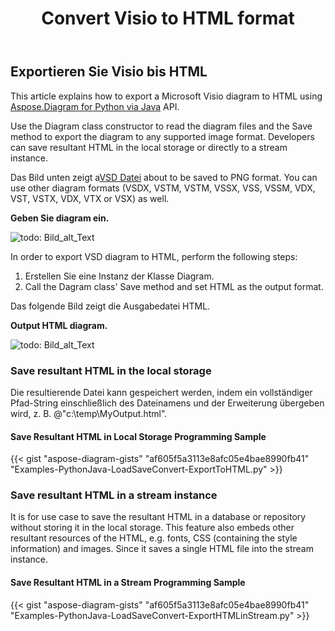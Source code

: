 ﻿---
title: Convert Visio to HTML format 
linktitle: Convert Visio to HTML
type: docs
weight: 30
url: /de/python-java/convert-visio-to-html/
description: This topic show you how to convert Visio to html formats using Aspose.Diagram for Python via Java. Convert VSD, VSS, VDW, VST, VSDX, VSSX, VSTX, VSDM, VSTM, VSSM to html with a few lines of code.
---
## **Exportieren Sie Visio bis HTML** ##
This article explains how to export a Microsoft Visio diagram to HTML using [Aspose.Diagram for Python via Java](https://products.aspose.com/diagram/python-java/) API.

Use the Diagram class constructor to read the diagram files and the Save method to export the diagram to any supported image format. Developers can save resultant HTML in the local storage or directly to a stream instance.

 Das Bild unten zeigt a[VSD Datei](ExportToHTML.vsd) about to be saved to PNG format. You can use other diagram formats (VSDX, VSTM, VSTM, VSSX, VSS, VSSM, VDX, VST, VSTX, VDX, VTX or VSX) as well.

**Geben Sie diagram ein.**

![todo: Bild_alt_Text](http://i.imgur.com/YX4BNNq.png)

In order to export VSD diagram to HTML, perform the following steps:

1. Erstellen Sie eine Instanz der Klasse Diagram.
1. Call the Dagram class' Save method and set HTML as the output format.

Das folgende Bild zeigt die Ausgabedatei HTML.

**Output HTML diagram.**

![todo: Bild_alt_Text](http://i.imgur.com/syavUqI.png)

### **Save resultant HTML in the local storage**
Die resultierende Datei kann gespeichert werden, indem ein vollständiger Pfad-String einschließlich des Dateinamens und der Erweiterung übergeben wird, z. B. @"c:\temp\MyOutput.html".

#### **Save Resultant HTML in Local Storage Programming Sample**
{{< gist "aspose-diagram-gists" "af605f5a3113e8afc05e4bae8990fb41" "Examples-PythonJava-LoadSaveConvert-ExportToHTML.py" >}}



### **Save resultant HTML in a stream instance**
It is for use case to save the resultant HTML in a database or repository without storing it in the local storage. This feature also embeds other resultant resources of the HTML, e.g. fonts, CSS (containing the style information) and images. Since it saves a single HTML file into the stream instance.
#### **Save Resultant HTML in a Stream Programming Sample**
{{< gist "aspose-diagram-gists" "af605f5a3113e8afc05e4bae8990fb41" "Examples-PythonJava-LoadSaveConvert-ExportHTMLinStream.py" >}}
